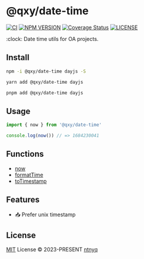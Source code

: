 # @qxy/date-time

[![CI](https://github.com/qxy-fe/date-time/workflows/CI/badge.svg)](https://github.com/qxy-fe/date-time/actions)
[![NPM VERSION](https://img.shields.io/npm/v/@qxy/date-time.svg)](https://www.npmjs.com/package/@qxy/date-time)
[![Coverage Status](https://coveralls.io/repos/github/qxy-fe/date-time/badge.svg?branch=main)](https://coveralls.io/github/qxy-fe/date-time?branch=main)
[![LICENSE](https://img.shields.io/github/license/qxy-fe/date-time.svg)](https://github.com/qxy-fe/date-time/blob/main/LICENSE)

:clock: Date time utils for OA projects.

## Install

```bash
npm -i @qxy/date-time dayjs -S
```

```bash
yarn add @qxy/date-time dayjs
```

```bash
pnpm add @qxy/date-time dayjs
```

## Usage

```ts
import { now } from '@qxy/date-time'

console.log(now()) // => 1684230041
```

## Functions

- [now](./src/now.ts)
- [formatTime](./src/formatTime.ts)
- [toTimestamp](./src/toTimestamp.ts)

## Features

- 📥 Prefer unix timestamp

## License

[MIT](./LICENSE) License © 2023-PRESENT [ntnyq](https://github.com/ntnyq)
